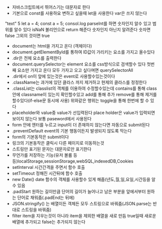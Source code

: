 - 자바스크립트에서 뛰어스기는 대문자로 한다
- 기본으로 const를 사용하요 변하고 싶을때 let을 사용한다 var은 쓰지 않는다

"text"
5
let a = 4;
const a = 5;
consol.log
parseInt를 하면 숫자인지 알수 있고 범위를 알수 있다
isNaN 불리언으로 return 해준다 숫자인지 아닌지 알려준다 숫자면 false 그외의 것이면 true

- document는 html을 가지고 온다 (객체이다)
- document.getElementById를 통하여 ID값이 가리키는 요소를 가지고 올수있다
- .dir은 전체 요소를 출력한다
- document.querySelector는 element 요소를 css방식으로 검색할수 있다 첫번째 요소만 가지고 온다
  모두 가자고 오고 싶다며면 querySelectorAll
- .dir에서 on이 앞에 있는것은 event로 사용할수있는것이다
- .className는 과거에 있던 클라스 까지 제거하고 현제의 클라스를 정정한다
- .classList는 classlist의 객체를 이용하여 수정할수있는데
  contains를 통해 class안에 classname이 있는지 확인할수있고
  add를 통해 추가 remove를 통해 제거를 할수있다(if-else문 동시에 사용)
  위와같은 행위는 toggle을 통해 한번에 할 수 있다
- placeholder와 value중 value가 선입력된다 place holder은 value가 입력되면 보이지 않는다 보통 paseword에서 사용된다
- form 안에 엔터를 누르고 input이 더 존재하지 않는다면 자동으로 submit된다
- .preventDefault event의 기본 행동이든지 발생되지 않도록 막는다
- form의 기본동작은 submit이다
- 링크의 기본동작은 클릭시 다른 페이지로 이동하는것
- 스트링만 표기된 문자는 대문자로만 표기한다
- 무언가를 저장하는 기능(유저 볼륨 등등)localStorage,sessionStorage,webSQL,indexedDB,Cookies
- setInterval 시간간격을 주면서 함수 호출
- setTimeout 정해진 시간뒤에 함수 호출
- new Date() date 함수의 객체를 사용할수 있게 해줌(년도,월,일,요일,시간등을 알수 있음
- .padStart 원하는 길이만큼 단어의 길이가 늘어나고 남은 부분을 앞에서부터 원하는 단어로 채워줌(.padEnd는 뒤에)
- JSON.stringify() 는 배열이든 객체든 모두 스트링으로 바꿔줌(JSON.parse는 반대로 스트링을 바꿔줌)
- filter item을 지우는것이 아니라 item을 제외한 배열을 새로 만듬 true일때 새로운 배열에 추가되고 false는 추가되지 않는다